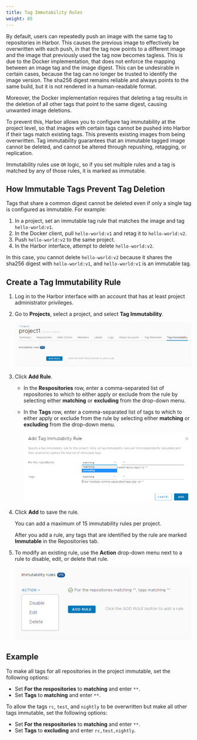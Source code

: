 ```yaml
---
title: Tag Immutability Rules
weight: 85
---
```


By default, users can repeatedly push an image with the same tag to repositories in Harbor. This causes the previous image to effectively be overwritten with each push, in that the tag now points to a different image and the image that previously used the tag now becomes tagless. This is due to the Docker implementation, that does not enforce the mapping between an image tag and the image digest. This can be undesirable in certain cases, because the tag can no longer be trusted to identify the image version. The sha256 digest remains reliable and always points to the same build, but it is not rendered in a human-readable format.

Moreover, the Docker implementation requires that deleting a tag results in the deletion of all other tags that point to the same digest, causing unwanted image deletions.

To prevent this, Harbor allows you to configure tag immutability at the project level, so that images with certain tags cannot be pushed into Harbor if their tags match existing tags. This prevents existing images from being overwritten. Tag immutability guarantees that an immutable tagged image cannot be deleted, and cannot be altered through repushing, retagging, or replication. 

Immutability rules use `OR` logic, so if you set multiple rules and a tag is matched by any of those rules, it is marked as immutable. 

## How Immutable Tags Prevent Tag Deletion

Tags that share a common digest cannot be deleted even if only a single tag is configured as immutable. For example:

1. In a project, set an immutable tag rule that matches the image and tag `hello-world:v1`.
1. In the Docker client, pull `hello-world:v1` and retag it to `hello-world:v2`.
1. Push `hello-world:v2` to the same project.
1. In the Harbor interface, attempt to delete `hello-world:v2`.

In this case, you cannot delete `hello-world:v2` because it shares the sha256 digest with `hello-world:v1`, and `hello-world:v1` is an immutable tag. 

## Create a Tag Immutability Rule

1. Log in to the Harbor interface with an account that has at least project administrator privileges.
1. Go to **Projects**, select a project, and select **Tag Immutability**.

    ![Add an immutability rule](../img/tag-immutability.png)

1. Click **Add Rule**.

    - In the **Respositories** row, enter a comma-separated list of repositories to which to either apply or exclude from the rule by selecting either **matching** or **excluding** from the drop-down menu.
    - In the **Tags** row, enter a comma-separated list of tags to which to either apply or exclude from the rule by selecting either **matching** or **excluding** from the drop-down menu.
 
        ![Add an immutability rule](../img/add-immutability-rule.png)
1. Click **Add** to save the rule.

    You can add a maximum of 15 immutability rules per project. 

    After you add a rule, any tags that are identified by the rule are marked **Immutable** in the Repositories tab.
1. To modify an existing rule, use the **Action** drop-down menu next to a rule to disable, edit, or delete that rule. 

    ![Immutability rules](../img/edit-tag-immutability.png)

## Example

To make all tags for all repositories in the project immutable, set the following options:

- Set **For the respositories** to **matching** and enter `**`.
- Set **Tags** to **matching** and enter `**`.

To allow the tags `rc`, `test`, and `nightly` to be overwritten but make all other tags immutable, set the following options:

- Set **For the respositories** to **matching** and enter `**`.
- Set **Tags** to **excluding** and enter `rc,test,nightly`.
